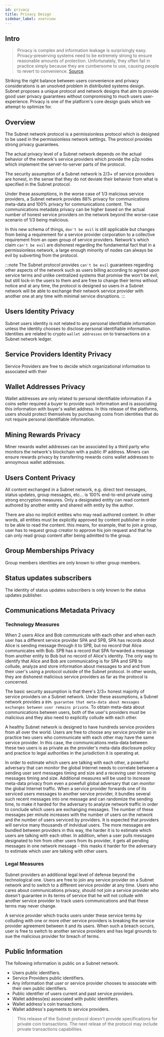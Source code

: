 ```yaml
---
id: privacy
title: Privacy Design
sidebar_label: overview
---
```


## Intro

> Privacy is complex and information leakage is surprisingly easy. Privacy-preserving systems need to be extremely strong to ensure reasonable amounts of protection. Unfortunately, they often fail in practice simply because they are cumbersome to use, causing people to revert to convenience. [Source](https://docs.grin.mw/about-grin/privacy/).


Striking the right balance between users convenience and privacy considerations is an unsolved problem in distributed systems design. Subnet proposes a unique protocol and network designs that aim to provide good user privacy guarantees without compromising to much users user-experience. Privacy is one of the platform's core design goals which we attempt to optimize for.


## Overview
The Subnet network protocol is a permissionless protocol which is designed to be used in the permissionless network settings. The protocol provides strong privacy guarantees.

The actual privacy level of a Subnet network depends on the actual behavior of the network's service providers which provide the p2p nodes which implement the server-to-server parts of the protocol.

The security assumption of a Subnet network is 2/3+ of service providers are honest, in the sense that they do not deviate their behavior from what is specified in the Subnet protocol.

Under these assumptions, in the worse case of 1/3 malicious service providers, a Subnet network provides 88% privacy for communications meta-data and 100% privacy for communications content. The communications metadata privacy can be higher based on the actual number of honest service providers on the network beyond the worse-case scenario of 1/3 being malicious.

In this new schema of things, `don't be evil` is still applicable but changes from being a requirement for a service provider corporation to a collective requirement from an open group of service providers. Network's which claim `can't be evil` are dishonest regarding the fundamental fact that in a permissionless network, a large enough minority of nodes can always be evil by subverting from the protocol.

:::note
The Subnet protocol provides `can't be evil` guarantees regarding other aspects of the network such as users billing according to agreed upon service terms and unlike centralized systems that promise the won't be evil, but still lock-in the users to them and are free to change their terms without notice and at any time, the protocol is designed so users in a Subnet network will be able to exchange their network service provider with another one at any time with minimal service disruptions.
:::

## Users Identity Privacy
Subnet users identity is not related to any personal identifiable information unless the identity chooses to disclose personal identifiable information. Identities are related to crypto `wallet addresses` on to transactions on a Subnet network ledger.

## Service Providers Identity Privacy
Service Providers are free to decide which organizational information to associated with their

## Wallet Addresses Privacy
Wallet addresses are only related to personal identifiable information if a coins seller required a buyer to provide such information and is associating this information with buyer's wallet address. In this release of the platforms, users should protect themselves by purchasing coins from identities that do not require personal identifiable information.

## Mining Rewards Privacy
Miner rewards wallet addresses can be associated by a third party who monitors the network's blockchain with a public IP address. Miners can ensure rewards privacy by transferring rewards coins wallet addresses to annoymous wallet addresses.

## Users Content Privacy
All content exchanged in a Subnet network, e.g. direct text messages, status updates, group messages, etc... is 100% end-to-end private using strong encryption measures. Only a designated entity can read content authored by another entity and shared with entity by the author.

There are also no implicit entities who may read authored content. In other words, all entities must be explicitly approved by content publisher in order to be able to read the content. this means, for example, that to join a group, user has to request group creator to approve his join request and that he can only read group content after being admitted to the group.

## Group Memberships Privacy
Group members identities are only known to other group members.

## Status updates subscribers
The identity of status updates subscribers is only known to the status updates publisher.

## Communications Metadata Privacy

### Technology Measures
When 2 users Alice and Bob communicate with each other and when each user has a different service provider SPA and SPB, SPA has records about Alice is sending message through it to SPB, but no record that Alice communicates with Bob.
SPB has a record that SPA forwarded a message from another entity to Bob but no record of Alice's identity.
The only way to identify that Alice and Bob are communicating is for SPA and SPB to collude, analyze and store information about messages to and and from their user's using a protocol outside of the Subnet protocol. In other words, they are dishonest malicious service providers as far as the protocol is concerned.

The basic security assumption is that there's 2/3+ honest majority of service providers on a Subnet network. Under these assumptions, a Subnet network provides a `89% guarantee that meta-data about messages exchanges between user remains private`. To obtain meta-data about communications between users, both of the user's providers must be malicious and they also need to explicitly collude with each other.

A healthy Subnet network is designed to have hundreds service providers from all over the world. Users are free to choose any service provider so in practice two users who communicate with each other may have the same service provider. In this case, the communications meta-data between these two users is as private as the provider's meta-data disclosure policy and practice to legal authorities in the jurisdiction it is operating at.

In order to estimate which users are talking with each other, a powerful adversary that can monitor the global Internet needs to correlate between a sending user sent messages timing and size and a receving user incoming messages timing and size. Additional measures will be used to increase meta-data privacy from even a powefull global adversary that can monitor the global Internet traffic. When a service provider forwards one of its serviced users messages to another service provider, it bundles several such recent messages into one message and can randomize the sending time, to make it harded for the adversary to analyize network traffic in order to conclude which users are exchanging messages. The number of these messages per minute increases with the number of users on the network and the number of users serviced by providers. It is expected that providers will service many thousands of indvidual users. The more messages are bundled between providers in this way, the harder it is to estimate which users are talking with each other. In addition, when a user pulls messages designated to him from other users from its provider, it gets all pending messages in one network message - this masks it harder for the adversary to estimate which user are talking with other users.

### Legal Measures
Subnet providers an additional legal level of defense beyond the technological one. Users are free to join any service provider on a Subnet network and to switch to a different service provider at any time. Users who cares about communications privacy, should not join a service provider who doesn't guarantee in its terms of service that he will not collude with another service provider to track users communications and that these terms may never change.

A service provider which tracks users under these service terms by colluding with one or more other service providers is breaking the service provider agreement between it and its users. When such a breach occurs, user is free to switch to another service providers and has legal grounds to sue the malicious provider for breach of terms.

## Public Information
The following information is public on a Subnet network.
- Users public identifiers.
- Service Providers public identifiers.
- Any information that user or service provider chooses to associate with their own public identifiers.
- Public identifier of users current and past service providers.
- Wallet address(es) associated with public identifiers.
- Wallet address's coin transactions.
- Wallet address's payments to service providers.

> This release of the Subnet protocol doesn't provide specifications for private coin transactions. The next releae of the protocol may include private transactions capabilities.
